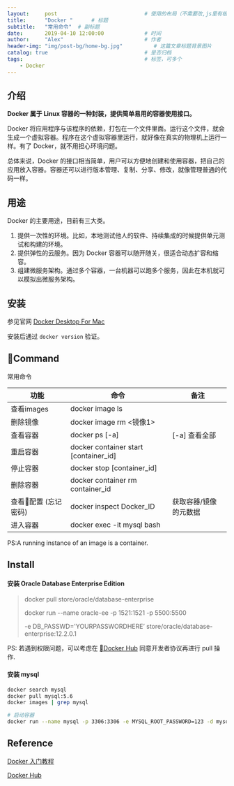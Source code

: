 ```yaml
---
layout:     post                            # 使用的布局（不需要改,js里有根据布局做判断）
title:      "Docker "      # 标题
subtitle:   "常用命令"  # 副标题
date:       2019-04-10 12:00:00             # 时间
author:     "Alex"                          # 作者
header-img: "img/post-bg/home-bg.jpg"          # 这篇文章标题背景图片
catalog: true                               # 是否归档
tags:                                       # 标签，可多个
    - Docker
---
```


## 介绍

**Docker 属于 Linux 容器的一种封装，提供简单易用的容器使用接口。**

Docker 将应用程序与该程序的依赖，打包在一个文件里面。运行这个文件，就会生成一个虚拟容器。程序在这个虚拟容器里运行，就好像在真实的物理机上运行一样。有了 Docker，就不用担心环境问题。

总体来说，Docker 的接口相当简单，用户可以方便地创建和使用容器，把自己的应用放入容器。容器还可以进行版本管理、复制、分享、修改，就像管理普通的代码一样。

## 用途
Docker 的主要用途，目前有三大类。
1. 提供一次性的环境。比如，本地测试他人的软件、持续集成的时候提供单元测试和构建的环境。
2. 提供弹性的云服务。因为 Docker 容器可以随开随关，很适合动态扩容和缩容。
3. 组建微服务架构。通过多个容器，一台机器可以跑多个服务，因此在本机就可以模拟出微服务架构。

## 安装

参见官网 [Docker Desktop For Mac](https://www.docker.com/products/docker-desktop)

安装后通过 `docker version` 验证。

## Command

常用命令

| 功能 | 命令 | 备注
|--- | --- | ---
|查看images | docker image ls| 
|删除镜像 | docker image rm <镜像1> |
|查看容器 | docker ps [-a]| [-a] 查看全部
|重启容器 | docker container start [container_id] |
|停止容器 | docker stop [container_id] |
|删除容器 | docker container rm  container_id |
|查看配置 (忘记密码) | docker inspect Docker_ID | 获取容器/镜像的元数据
|进入容器 | docker exec -it mysql bash |

PS:A running instance of an image is a container.

## Install

#### 安装 Oracle Database Enterprise Edition

>docker pull store/oracle/database-enterprise
>
>docker run --name oracle-ee -p 1521:1521 -p 5500:5500 
>
>    -e DB_PASSWD='YOURPASSWORDHERE’ store/oracle/database-enterprise:12.2.0.1
>

PS: 若遇到权限问题，可以考虑在 [Docker Hub](https://hub.docker.com/_/oracle-database-enterprise-edition) 同意开发者协议再进行 pull 操作.

#### 安装 mysql

```sh
docker search mysql
docker pull mysql:5.6
docker images | grep mysql

# 启动容器
docker run --name mysql -p 3306:3306 -e MYSQL_ROOT_PASSWORD=123 -d mysql:latest
```

## Reference

[Docker 入门教程](http://www.ruanyifeng.com/blog/2018/02/docker-tutorial.html)

[Docker Hub](https://hub.docker.com)